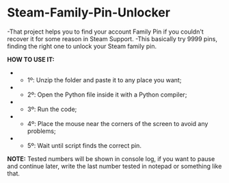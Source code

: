 # Steam-Family-Pin-Unlocker
-That project helps you to find your account Family Pin if you couldn't recover it for some reason in Steam Support.
-This basically try 9999 pins, finding the right one to unlock your Steam family pin.

**HOW TO USE IT:**
- * 1º: Unzip the folder and paste it to any place you want;
- * 2º: Open the Python file inside it with a Python compiler;
- * 3º: Run the code;
- * 4º: Place the mouse near the corners of the screen to avoid any problems;
- * 5º: Wait until script finds the correct pin.

**NOTE:** Tested numbers will be shown in console log, if you want to pause and continue later, write the last number tested in notepad or something like that.
